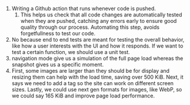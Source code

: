 1. Writing a Github action that runs whenever code is pushed. 
   1. This helps us check that all code changes are automatically tested when they are pushed, catching any errors early to ensure good quality through our process. Automating this step, avoids forgetfullness to test our code.
2. No because end to end tests are meant for testing the overall behavior, like how a user interests with the UI and how it responds. If we want to test a certain function, we should use a unit test.
3. navigation mode give us a simulation of the full page load whereas the snapshot gives us a specific moment.
4. First, some images are larger than they should be for display and resizing them can help with the load time, saving over 500 KiB. Next, it says we need to add a <meta name="viewport"> tag so the site can work on different screen sizes. Lastly, we could use next gen formats for images, like WebP, so we could say 165 KiB and improve page load performance.





